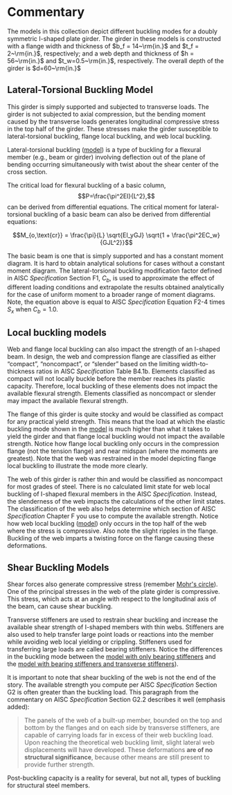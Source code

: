 # Commentary

The models in this collection depict different buckling modes for a doubly
symmetric I-shaped plate girder. The girder in these models is constructed with
a flange width and thickness of $b_f = 14~\rm{in.}$ and $t_f = 2~\rm{in.}$,
respectively; and a web depth and thickness of $h = 56~\rm{in.}$ and
$t_w=0.5~\rm{in.}$, respectively. The overall depth of the girder is
$d=60~\rm{in.}$

## Lateral-Torsional Buckling Model

This girder is simply supported and subjected to transverse loads. The girder is
not subjected to axial compression, but the bending moment caused by the
transverse loads generates longitudinal compressive stress in the top half of
the girder. These stresses make the girder susceptible to lateral-torsional
buckling, flange local buckling, and web local buckling.

Lateral-torsional buckling \([model](./#Lateral-torsional)\) is a type
of buckling for a flexural member (e.g., beam or girder) involving deflection
out of the plane of bending occurring simultaneously with twist about the shear
center of the cross section.

The critical load for flexural buckling of a basic column,
$$P=\frac{\pi^2EI}{L^2},$$ can be derived from differential equations. The
critical moment for lateral-torsional buckling of a basic beam can also be
derived from differential equations:

$$M_{o,\text{cr}} = \frac{\pi}{L} \sqrt{EI_yGJ} \sqrt{1 + \frac{\pi^2EC_w}{GJL^2}}$$

The basic beam is one that is simply supported and has a constant moment
diagram. It is hard to obtain analytical solutions for cases without a constant
moment diagram. The lateral-torsional buckling modification factor defined in
AISC *Specification* Section F1, $C_b$, is used to approximate the effect of
different loading conditions and extrapolate the results obtained analytically
for the case of uniform moment to a broader range of moment diagrams. Note, the
equation above is equal to AISC *Specification* Equation F2-4 times $S_x$ when
$C_b=1.0$.

## Local buckling models

Web and flange local buckling can also impact the strength of an I-shaped beam.
In design, the web and compression flange are classified as either “compact”,
“noncompact”, or “slender” based on the limiting width-to-thickness ratios in
AISC *Specification* Table B4.1b. Elements classified as compact will not
locally buckle before the member reaches its plastic capacity. Therefore, local
buckling of these elements does not impact the available flexural strength.
Elements classified as noncompact or slender may impact the available flexural
strength.

The flange of this girder is quite stocky and would be classified as compact for
any practical yield strength. This means that the load at which the elastic
buckling mode shown in the [model](./#Flange) is much higher than
what it takes to yield the girder and that flange local buckling would not
impact the available strength. Notice how flange local buckling only occurs in
the compression flange (not the tension flange) and near midspan (where the
moments are greatest). Note that the web was restrained in the model depicting
flange local buckling to illustrate the mode more clearly.

The web of this girder is rather thin and would be classified as noncompact for
most grades of steel. There is no calculated limit state for web local buckling
of I-shaped flexural members in the AISC *Specification*. Instead, the
slenderness of the web impacts the calculations of the other limit states. The
classification of the web also helps determine which section of AISC
*Specification* Chapter F you use to compute the available strength. Notice how
web local buckling \([model](./#Web)\) only occurs in the top half of the web where the stress is
compressive. Also note the slight ripples in the flange. Buckling of the web
imparts a twisting force on the flange causing these deformations.

## Shear Buckling Models

Shear forces also generate compressive stress (remember
[Mohr's circle](https://en.wikipedia.org/wiki/Mohr's_circle)). One of the
principal stresses in the web of the plate girder is compressive. This stress,
which acts at an angle with respect to the longitudinal axis of the beam, can
cause shear buckling.

Transverse stiffeners are used to restrain shear buckling and increase the
available shear strength of I-shaped members with thin webs. Stiffeners are also
used to help transfer large point loads or reactions into the member while
avoiding web local yielding or crippling. Stiffeners used for transferring large
loads are called bearing stiffeners. Notice the differences in the buckling mode
between the
[model with only bearing stiffeners](./#No-transverse-stiffeners) and the
[model with bearing stiffeners and transverse stiffeners](./#With-transverse-stiffeners)).

It is important to note that shear buckling of the web is not the end of the
story. The available strength you compute per AISC *Specification* Section G2 is
often greater than the buckling load. This paragraph from the commentary on AISC
*Specification* Section G2.2 describes it well (emphasis added):

> The panels of the web of a built-up member, bounded on the top and bottom by
> the flanges and on each side by transverse stiffeners, are capable of carrying
> loads far in excess of their web buckling load. Upon reaching the theoretical
> web buckling limit, slight lateral web displacements will have developed.
> These deformations **are of no structural significance**, because other means
> are still present to provide further strength.

Post-buckling capacity is a reality for several, but not all, types of buckling
for structural steel members.
